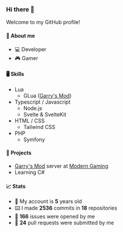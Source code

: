 ### Hi there 👋

Welcome to my GitHub profile!

#### 🧍 About me
- 💻 Developer
- 🎮 Gamer

#### 🖥️ Skills
- Lua
  - GLua ([Garry's Mod](https://store.steampowered.com/app/4000/Garrys_Mod/ "Garry's Mod on Steam"))
- Typescript / Javascript
  - Node.js
  - Svelte & SvelteKit
- HTML / CSS
  - Tailwind CSS
- PHP
  - Symfony

#### 🔨 Projects
- [Garry's Mod](https://store.steampowered.com/app/4000/Garrys_Mod/ "Garry's Mod on Steam") server at [Modern Gaming](https://modern-gaming.net/ "Modern Gaming")
- Learning C#

#### 📈 Stats
- 🎂 My account is **5** years old
- ⌨️ I made **2536** commits in **18** repositories
- 🐛 **166** issues were opened by me
- 🔗 **24** pull requests were submitted by me
